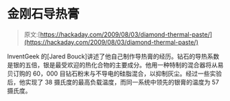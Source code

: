# 金刚石导热膏

> 原文:[https://hackaday.com/2009/08/03/diamond-thermal-paste/](https://hackaday.com/2009/08/03/diamond-thermal-paste/)

InventGeek 的[Jared Bouck]讲述了他自己制作导热膏的经历。钻石的导热系数是银的五倍，银是最受欢迎的热化合物的主要成分。他用一种特制的混合器将从易贝订购的 60，000 目钻石粉末与不导电的硅脂混合，以抑制灰尘。经过一些实验后，他实现了 38 摄氏度的最高负载温度，而同一系统中领先的银膏的温度为 57 摄氏度。